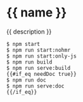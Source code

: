 # {{ name }}
{{ description }}

```shell
$ npm start
$ npm run start:nohmr
$ npm run start:only-js
$ npm run build
$ npm run serve:build
{{#if_eq needDoc true}}
$ npm run doc
$ npm run serve:doc
{{/if_eq}}
```
